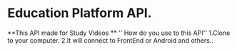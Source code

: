# Education Platform API.
**This API made for Study Videos **
'' How do you use to this API''
1.Clone to your computer.
2.It will connect to FrontEnd or Android and others..
